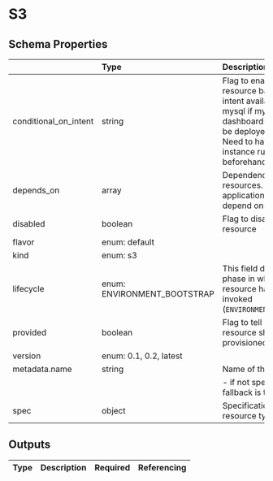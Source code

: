 # S3

## Schema Properties

|                       | Type                        | Description                                                                                                                                                                    | Required   |
|:----------------------|:----------------------------|:-------------------------------------------------------------------------------------------------------------------------------------------------------------------------------|:-----------|
| conditional_on_intent | string                      | Flag to enable the resource based on intent availability. eg mysql if mysql dashboard is required to be deployed. Note: Need to have the instance running beforehand to avail. | No         |
| depends_on            | array                       | Dependencies on other resources. e.g. application x may depend on mysql                                                                                                        | No         |
| disabled              | boolean                     | Flag to disable the resource                                                                                                                                                   | No         |
| flavor                | enum: default               |                                                                                                                                                                                | Yes        |
| kind                  | enum: s3                    |                                                                                                                                                                                | Yes        |
| lifecycle             | enum: ENVIRONMENT_BOOTSTRAP | This field describes the phase in which the resource has to be invoked (`ENVIRONMENT_BOOTSTRAP`)                                                                               | No         |
| provided              | boolean                     | Flag to tell if the resource should not be provisioned by facets                                                                                                               | No         |
| version               | enum: 0.1, 0.2, latest      |                                                                                                                                                                                | Yes        |
| metadata.name         | string                      | Name of the resource                                                                                                                                                           | No         |
|                       |                             |     - if not specified, fallback is the `filename`                                                                                                                             |            |
| spec                  | object                      | Specification as per resource types schema                                                                                                                                     | No         |

## Outputs

| Type   | Description   | Required   | Referencing   |
|--------|---------------|------------|---------------|


